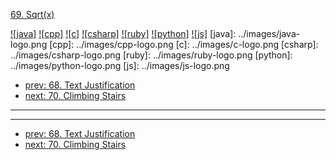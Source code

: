 [69. Sqrt(x)](https://leetcode.com/problems/sqrtx/)

[![java]](../java/069-sqrtx.md)
[![cpp]](../cpp/069-sqrtx.md)
[![c]](../c/069-sqrtx.md)
[![csharp]](../csharp/069-sqrtx.md)
[![ruby]](../ruby/069-sqrtx.md)
[![python]](../python/069-sqrtx.md)
[![js]](../js/069-sqrtx.md)
[java]: ../images/java-logo.png
[cpp]: ../images/cpp-logo.png
[c]: ../images/c-logo.png
[csharp]: ../images/csharp-logo.png
[ruby]: ../images/ruby-logo.png
[python]: ../images/python-logo.png
[js]: ../images/js-logo.png

- [prev: 68. Text Justification](068-text-justification.md)
- [next: 70. Climbing Stairs](070-climbing-stairs.md)

---


---

- [prev: 68. Text Justification](068-text-justification.md)
- [next: 70. Climbing Stairs](070-climbing-stairs.md)
